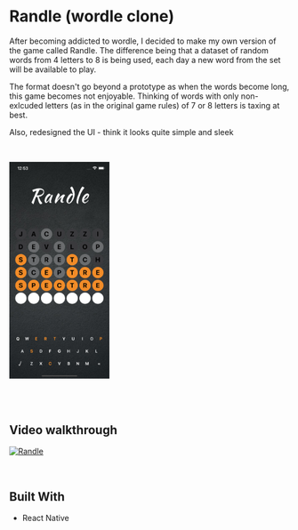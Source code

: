 # Randle (wordle clone)

After becoming addicted to wordle, I decided to make my own version of the game called Randle. The difference being that a dataset of random words from 4 letters to 8 is being used, each day a new word from the set will be available to play.

The format doesn't go beyond a prototype as when the words become long, this game becomes not enjoyable. Thinking of words with only non-exlcuded letters (as in the original game rules) of 7 or 8 letters is taxing at best.

Also, redesigned the UI - think it looks quite simple and sleek


<br/>

<img src="https://github.com/carlhtech/carlhtech/blob/main/Images/Randle_1.png" width="180"/>&nbsp;&nbsp;



<br/>



<br/>

## Video walkthrough

[![Randle](http://img.youtube.com/vi/6BBU-4sTHY8/0.jpg)](http://www.youtube.com/watch?v=6BBU-4sTHY8 "Randle")







<br/>


## Built With

* React Native









